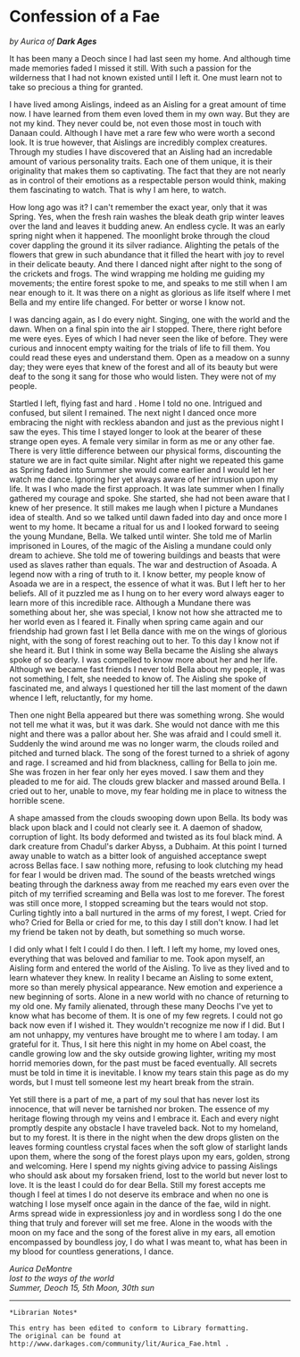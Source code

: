 # Confession of a Fae

_by Aurica of **_Dark Ages_**_

It has been many a Deoch since I had last seen my home. And although time made
memories faded I missed it still. With such a passion for the wilderness that I
had not known existed until I left it. One must learn not to take so precious a
thing for granted.

I have lived among Aislings, indeed as an Aisling for a great amount of time
now. I have learned from them even loved them in my own way. But they are not
my kind. They never could be, not even those most in touch with Danaan could.
Although I have met a rare few who were worth a second look. It is true
however, that Aislings are incredibly complex creatures. Through my studies I
have discovered that an Aisling had an incredable amount of various personality
traits. Each one of them unique, it is their originality that makes them so
captivating. The fact that they are not nearly as in control of their emotions
as a respectable person would think, making them fascinating to watch. That is
why I am here, to watch.

How long ago was it? I can't remember the exact year, only that it was Spring.
Yes, when the fresh rain washes the bleak death grip winter leaves over the
land and leaves it budding anew. An endless cycle. It was an early spring night
when it happened. The moonlight broke through the cloud cover dappling the
ground it its silver radiance. Alighting the petals of the flowers that grew in
such abundance that it filled the heart with joy to revel in their delicate
beauty. And there I danced night after night to the song of the crickets and
frogs. The wind wrapping me holding me guiding my movements; the entire forest
spoke to me, and speaks to me still when I am near enough to it. It was there
on a night as glorious as life itself where I met Bella and my entire life
changed. For better or worse I know not.

I was dancing again, as I do every night. Singing, one with the world and the
dawn. When on a final spin into the air I stopped. There, there right before me
were eyes. Eyes of which I had never seen the like of before. They were curious
and innocent empty waiting for the trials of life to fill them. You could read
these eyes and understand them. Open as a meadow on a sunny day; they were eyes
that knew of the forest and all of its beauty but were deaf to the song it sang
for those who would listen. They were not of my people.

Startled I left, flying fast and hard . Home I told no one. Intrigued and
confused, but silent I remained. The next night I danced once more embracing
the night with reckless abandon and just as the previous night I saw the eyes.
This time I stayed longer to look at the bearer of these strange open eyes. A
female very similar in form as me or any other fae. There is very little
difference between our physical forms, discounting the stature we are in fact
quite similar. Night after night we repeated this game as Spring faded into
Summer she would come earlier and I would let her watch me dance. Ignoring her
yet always aware of her intrusion upon my life. It was I who made the first
approach. It was late summer when I finally gathered my courage and spoke. She
started, she had not been aware that I knew of her presence. It still makes me
laugh when I picture a Mundanes idea of stealth. And so we talked until dawn
faded into day and once more I went to my home. It became a ritual for us and I
looked forward to seeing the young Mundane, Bella. We talked until winter. She
told me of Marlin imprisoned in Loures, of the magic of the Aisling a mundane
could only dream to achieve. She told me of towering buildings and beasts that
were used as slaves rather than equals. The war and destruction of Asoada. A
legend now with a ring of truth to it. I know better, my people know of Asoada
we are in a respect, the essence of what it was. But I left her to her beliefs.
All of it puzzled me as I hung on to her every word always eager to learn more
of this incredible race. Although a Mundane there was something about her, she
was special, I know not how she attracted me to her world even as I feared it.
Finally when spring came again and our friendship had grown fast I let Bella
dance with me on the wings of glorious night, with the song of forest reaching
out to her. To this day I know not if she heard it. But I think in some way
Bella became the Aisling she always spoke of so dearly. I was compelled to know
more about her and her life. Although we became fast friends I never told Bella
about my people, it was not something, I felt, she needed to know of. The
Aisling she spoke of fascinated me, and always I questioned her till the last
moment of the dawn whence I left, reluctantly, for my home.

Then one night Bella appeared but there was something wrong. She would not tell
me what it was, but it was dark. She would not dance with me this night and
there was a pallor about her. She was afraid and I could smell it. Suddenly the
wind around me was no longer warm, the clouds roiled and pitched and turned
black. The song of the forest turned to a shriek of agony and rage. I screamed
and hid from blackness, calling for Bella to join me. She was frozen in her
fear only her eyes moved. I saw them and they pleaded to me for aid. The clouds
grew blacker and massed around Bella. I cried out to her, unable to move, my
fear holding me in place to witness the horrible scene.

A shape amassed from the clouds swooping down upon Bella. Its body was black
upon black and I could not clearly see it. A daemon of shadow, corruption of
light. Its body deformed and twisted as its foul black mind. A dark creature
from Chadul's darker Abyss, a Dubhaim. At this point I turned away unable to
watch as a bitter look of anguished acceptance swept across Bellas face. I saw
nothing more, refusing to look clutching my head for fear I would be driven
mad. The sound of the beasts wretched wings beating through the darkness away
from me reached my ears even over the pitch of my terrified screaming and Bella
was lost to me forever. The forest was still once more, I stopped screaming but
the tears would not stop. Curling tightly into a ball nurtured in the arms of
my forest, I wept. Cried for who? Cried for Bella or cried for me, to this day
I still don't know. I had let my friend be taken not by death, but something so
much worse.

I did only what I felt I could I do then. I left. I left my home, my loved
ones, everything that was beloved and familiar to me. Took apon myself, an
Aisling form and entered the world of the Aisling. To live as they lived and to
learn whatever they knew. In reality I became an Aisling to some extent, more
so than merely physical appearance. New emotion and experience a new beginning
of sorts. Alone in a new world with no chance of returning to my old one. My
family alienated, through these many Deochs I've yet to know what has become of
them. It is one of my few regrets. I could not go back now even if I wished it.
They wouldn't recognize me now if I did. But I am not unhappy, my ventures have
brought me to where I am today. I am grateful for it. Thus, I sit here this
night in my home on Abel coast, the candle growing low and the sky outside
growing lighter, writing my most horrid memories down, for the past must be
faced eventually. All secrets must be told in time it is inevitable. I know my
tears stain this page as do my words, but I must tell someone lest my heart
break from the strain.

Yet still there is a part of me, a part of my soul that has never lost its
innocence, that will never be tarnished nor broken. The essence of my heritage
flowing through my veins and I embrace it. Each and every night promptly
despite any obstacle I have traveled back. Not to my homeland, but to my
forest. It is there in the night when the dew drops glisten on the leaves
forming countless crystal faces when the soft glow of starlight lands upon
them, where the song of the forest plays upon my ears, golden, strong and
welcoming. Here I spend my nights giving advice to passing Aislings who should
ask about my forsaken friend, lost to the world but never lost to love. It is
the least I could do for dear Bella. Still my forest accepts me though I feel
at times I do not deserve its embrace and when no one is watching I lose myself
once again in the dance of the fae, wild in night. Arms spread wide in
expressionless joy and in wordless song I do the one thing that truly and
forever will set me free. Alone in the woods with the moon on my face and the
song of the forest alive in my ears, all emotion encompassed by boundless joy,
I do what I was meant to, what has been in my blood for countless generations,
I dance.

_Aurica DeMontre_  
_lost to the ways of the world_  
_Summer, Deoch 15, 5th Moon, 30th sun_  

***

```
*Librarian Notes*

This entry has been edited to conform to Library formatting.
The original can be found at http://www.darkages.com/community/lit/Aurica_Fae.html .
```
